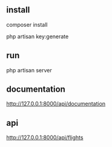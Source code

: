 ## install

composer install

php artisan key:generate

## run

php artisan server

## documentation

http://127.0.0.1:8000/api/documentation

## api

http://127.0.0.1:8000/api/flights
